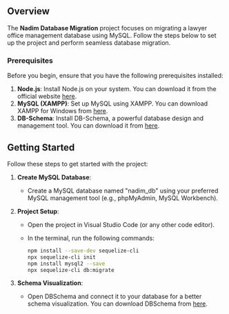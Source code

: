 ## Overview
The **Nadim Database Migration** project focuses on migrating a lawyer office management database using MySQL. Follow the steps below to set up the project and perform seamless database migration.

### Prerequisites
Before you begin, ensure that you have the following prerequisites installed:

1. **Node.js**: Install Node.js on your system. You can download it from the official website [here](https://nodejs.org/en/download/).
2. **MySQL (XAMPP)**: Set up MySQL using XAMPP. You can download XAMPP for Windows from [here](https://www.apachefriends.org/download.html).
3. **DB-Schema**: Install DB-Schema, a powerful database design and management tool. You can download it from [here](https://dbschema.com/download.html).

## Getting Started
Follow these steps to get started with the project:

1. **Create MySQL Database**:
   - Create a MySQL database named "nadim_db" using your preferred MySQL management tool (e.g., phpMyAdmin, MySQL Workbench).

2. **Project Setup**:
   - Open the project in Visual Studio Code (or any other code editor).
   - In the terminal, run the following commands:

     ```bash
     npm install --save-dev sequelize-cli
     npx sequelize-cli init
     npm install mysql2 --save
     npx sequelize-cli db:migrate
     ```

3. **Schema Visualization**:
   - Open DBSchema and connect it to your database for a better schema visualization. You can download DBSchema from [here](https://dbschema.com/download.html).
